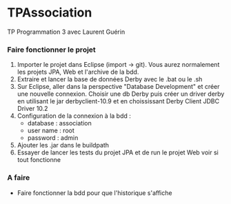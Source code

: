 TPAssociation
=============

TP Programmation 3 avec Laurent Guérin


### Faire fonctionner le projet

1. Importer le projet dans Eclipse (import -> git). Vous aurez normalement les projets JPA, Web et l'archive de la bdd.
2. Extraire et lancer la base de données Derby avec le .bat ou le .sh
3. Sur Eclipse, aller dans la perspective "Database Development" et créer une nouvelle connexion. Choisir une db Derby puis créer un driver derby en utilisant le jar derbyclient-10.9 et en choississant Derby Client JDBC Driver 10.2  
4. Configuration de la connexion à la bdd : 
    * database : association  
    * user name : root  
    * password : admin
5. Ajouter les .jar dans le buildpath
6. Essayer de lancer les tests du projet JPA et de run le projet Web voir si tout fonctionne


### A faire
* Faire fonctionner la bdd pour que l'historique s'affiche 


